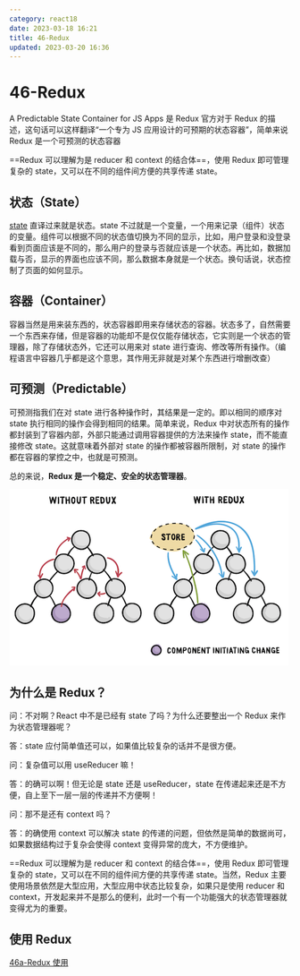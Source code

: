 ```yaml
---
category: react18
date: 2023-03-18 16:21
title: 46-Redux
updated: 2023-03-20 16:36
---
```


# 46-Redux

A Predictable State Container for JS Apps 是 Redux 官方对于 Redux 的描述，这句话可以这样翻译“一个专为 JS 应用设计的可预期的状态容器”，简单来说 Redux 是一个可预测的状态容器

==Redux 可以理解为是 reducer 和 context 的结合体==，使用 Redux 即可管理复杂的 state，又可以在不同的组件间方便的共享传递 state。

## 状态（State）

[state](18-useState响应式变量.md) 直译过来就是状态。state 不过就是一个变量，一个用来记录（组件）状态的变量。组件可以根据不同的状态值切换为不同的显示，比如，用户登录和没登录看到页面应该是不同的，那么用户的登录与否就应该是一个状态。再比如，数据加载与否，显示的界面也应该不同，那么数据本身就是一个状态。换句话说，状态控制了页面的如何显示。

## 容器（Container）

容器当然是用来装东西的，状态容器即用来存储状态的容器。状态多了，自然需要一个东西来存储，但是容器的功能却不是仅仅能存储状态，它实则是一个状态的管理器，除了存储状态外，它还可以用来对 state 进行查询、修改等所有操作。（编程语言中容器几乎都是这个意思，其作用无非就是对某个东西进行增删改查）

## 可预测（Predictable）

可预测指我们在对 state 进行各种操作时，其结果是一定的。即以相同的顺序对 state 执行相同的操作会得到相同的结果。简单来说，Redux 中对状态所有的操作都封装到了容器内部，外部只能通过调用容器提供的方法来操作 state，而不能直接修改 state。这就意味着外部对 state 的操作都被容器所限制，对 state 的操作都在容器的掌控之中，也就是可预测。

总的来说，**Redux 是一个稳定、安全的状态管理器**。

![](./_images/image-2023-03-18_17-36-56-909-46-Redux.png)

## 为什么是 Redux？

问：不对啊？React 中不是已经有 state 了吗？为什么还要整出一个 Redux 来作为状态管理器呢？

答：state 应付简单值还可以，如果值比较复杂的话并不是很方便。

问：复杂值可以用 useReducer 嘛！

答：的确可以啊！但无论是 state 还是 useReducer，state 在传递起来还是不方便，自上至下一层一层的传递并不方便啊！

问：那不是还有 context 吗？

答：的确使用 context 可以解决 state 的传递的问题，但依然是简单的数据尚可，如果数据结构过于复杂会使得 context 变得异常的庞大，不方便维护。

==Redux 可以理解为是 reducer 和 context 的结合体==，使用 Redux 即可管理复杂的 state，又可以在不同的组件间方便的共享传递 state。当然，Redux 主要使用场景依然是大型应用，大型应用中状态比较复杂，如果只是使用 reducer 和 context，开发起来并不是那么的便利，此时一个有一个功能强大的状态管理器就变得尤为的重要。

## 使用 Redux

[46a-Redux 使用](46a-Redux使用.md)